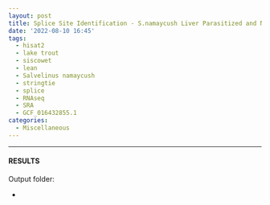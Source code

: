 ```yaml
---
layout: post
title: Splice Site Identification - S.namaycush Liver Parasitized and Non-Parasitized SRA RNAseq Using Hisat2-Stingtie with Genome GCF_016432855.1
date: '2022-08-10 16:45'
tags: 
  - hisat2
  - lake trout
  - siscowet
  - lean
  - Salvelinus namaycush
  - stringtie
  - splice
  - RNAseq
  - SRA
  - GCF_016432855.1
categories: 
  - Miscellaneous
---
```




---

#### RESULTS

Output folder:

- []()


